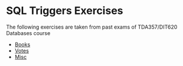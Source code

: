 # SQL Triggers Exercises

The following exercises are taken from past exams of TDA357/DIT620
Databases course

* [Books](/questions/Books.md)
* [Votes](/questions/Votes.md)
* [Misc](/questions/Misc.md)

